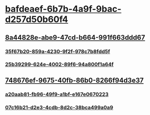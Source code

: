 # [bafdeaef-6b7b-4a9f-9bac-d257d50b60f4](TocOutOfQuery)
## [8a44828e-abe9-47cd-b664-991f663ddd67](TocOutOfQuery)
### [35f67b20-859a-4230-9f2f-978c7b8fdd5f](TocOutOfQuery)
### [25b39299-624e-4002-89f6-94a800f1a64f](TocOutOfQuery)
## [748676ef-9675-40fb-86b0-8266f94d3e37](TocOutOfQuery)
### [a20aab81-fb96-49f9-a1bf-e167e0670223](TocOutOfQuery)
### [07c16b21-d2e3-4cdb-8d2c-38bca499a0a9](TocOutOfQuery)
